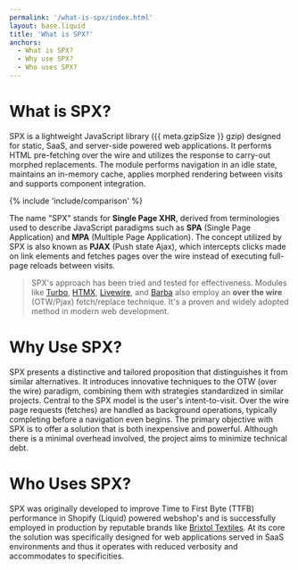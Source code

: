 ```yaml
---
permalink: '/what-is-spx/index.html'
layout: base.liquid
title: 'What is SPX?'
anchors:
  - What is SPX?
  - Why use SPX?
  - Who uses SPX?
---
```


# What is SPX?

SPX is a lightweight JavaScript library ({{ meta.gzipSize }} gzip) designed for static, SaaS, and server-side powered web applications. It performs HTML pre-fetching over the wire and utilizes the response to carry-out morphed replacements. The module performs navigation in an idle state, maintains an in-memory cache, applies morphed rendering between visits and supports component integration.

{% include 'include/comparison' %}

The name "SPX" stands for **Single Page XHR**, derived from terminologies used to describe JavaScript paradigms such as **SPA** (Single Page Application) and **MPA** (Multiple Page Application). The concept utilized by SPX is also known as **PJAX** (Push state Ajax), which intercepts clicks made on link elements and fetches pages over the wire instead of executing full-page reloads between visits.

> SPX's approach has been tried and tested for effectiveness. Modules like [Turbo](https://turbo.hotwired.dev/), [HTMX](https://htmx.org/), [Livewire](https://github.com/livewire/livewire), and [Barba](https://barba.js.org/) also employ an **over the wire** (OTW/Pjax) fetch/replace technique. It's a proven and widely adopted method in modern web development.

# Why Use SPX?

SPX presents a distinctive and tailored proposition that distinguishes it from similar alternatives. It introduces innovative techniques to the OTW (over the wire) paradigm, combining them with strategies standardized in similar projects. Central to the SPX model is the user's intent-to-visit. Over the wire page requests (fetches) are handled as background operations, typically completing before a navigation even begins. The primary objective with SPX is to offer a solution that is both inexpensive and powerful. Although there is a minimal overhead involved, the project aims to minimize technical debt.

# Who Uses SPX?

SPX was originally developed to improve Time to First Byte (TTFB) performance in Shopify (Liquid) powered webshop's and is successfully employed in production by reputable brands like [Brixtol Textiles](https://brixtoltextiles.com). At its core the solution was specifically designed for web applications served in SaaS environments and thus it operates with reduced verbosity and accommodates to specificities.
